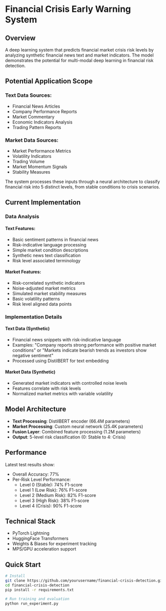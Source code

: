 # Financial Crisis Early Warning System

## Overview
A deep learning system that predicts financial market crisis risk levels by analyzing synthetic financial news text and market indicators. The model demonstrates the potential for multi-modal deep learning in financial risk detection.

## Potential Application Scope
### Text Data Sources:
- Financial News Articles
- Company Performance Reports
- Market Commentary
- Economic Indicators Analysis
- Trading Pattern Reports

### Market Data Sources:
- Market Performance Metrics
- Volatility Indicators
- Trading Volume
- Market Momentum Signals
- Stability Measures

The system processes these inputs through a neural architecture to classify financial risk into 5 distinct levels, from stable conditions to crisis scenarios.

## Current Implementation
### Data Analysis
#### Text Features:
- Basic sentiment patterns in financial news
- Risk-indicative language processing
- Simple market condition descriptions
- Synthetic news text classification
- Risk level associated terminology

#### Market Features:
- Risk-correlated synthetic indicators
- Noise-adjusted market metrics
- Simulated market stability measures
- Basic volatility patterns
- Risk level aligned data points

### Implementation Details
#### Text Data (Synthetic)
- Financial news snippets with risk-indicative language
- Examples: "Company reports strong performance with positive market conditions" or "Markets indicate bearish trends as investors show negative sentiment"
- Processed using DistilBERT for text embedding

#### Market Data (Synthetic)
- Generated market indicators with controlled noise levels
- Features correlate with risk levels
- Normalized market metrics with variable volatility

## Model Architecture
- **Text Processing**: DistilBERT encoder (66.4M parameters)
- **Market Processing**: Custom neural network (25.4K parameters)
- **Fusion Layer**: Combined feature processing (1.2M parameters)
- **Output**: 5-level risk classification (0: Stable to 4: Crisis)

## Performance
Latest test results show:
- Overall Accuracy: 77%
- Per-Risk Level Performance:
  * Level 0 (Stable): 74% F1-score
  * Level 1 (Low Risk): 76% F1-score
  * Level 2 (Medium Risk): 82% F1-score
  * Level 3 (High Risk): 38% F1-score
  * Level 4 (Crisis): 90% F1-score

## Technical Stack
- PyTorch Lightning
- HuggingFace Transformers
- Weights & Biases for experiment tracking
- MPS/GPU acceleration support

## Quick Start
```bash
# Install
git clone https://github.com/yourusername/financial-crisis-detection.git
cd financial-crisis-detection
pip install -r requirements.txt

# Run training and evaluation
python run_experiment.py
